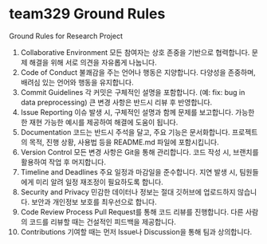 # team329 Ground Rules
Ground Rules for Research Project
1. Collaborative Environment
모든 참여자는 상호 존중을 기반으로 협력합니다.
문제 해결을 위해 서로 의견을 자유롭게 나눕니다.
2. Code of Conduct
불쾌감을 주는 언어나 행동은 지양합니다.
다양성을 존중하며, 배려심 있는 언어와 행동을 유지합니다.
3. Commit Guidelines
각 커밋은 구체적인 설명을 포함합니다. (예: fix: bug in data preprocessing)
큰 변경 사항은 반드시 리뷰 후 반영합니다.
4. Issue Reporting
이슈 발생 시, 구체적인 설명과 함께 문제를 보고합니다.
가능한 한 재현 가능한 예시를 제공하여 해결에 도움이 됩니다.
5. Documentation
코드는 반드시 주석을 달고, 주요 기능은 문서화합니다.
프로젝트의 목적, 진행 상황, 사용법 등을 README.md 파일에 포함시킵니다.
6. Version Control
모든 변경 사항은 Git을 통해 관리합니다.
코드 작성 시, 브랜치를 활용하여 작업 후 머지합니다.
7. Timeline and Deadlines
주요 일정과 마감일을 준수합니다.
지연 발생 시, 팀원들에게 미리 알려 일정 재조정이 필요하도록 합니다.
8. Security and Privacy
민감한 데이터나 정보는 절대 깃허브에 업로드하지 않습니다.
보안과 개인정보 보호를 최우선으로 합니다.
9. Code Review Process
Pull Request를 통해 코드 리뷰를 진행합니다.
다른 사람의 코드를 리뷰할 때는 건설적인 피드백을 제공합니다.
10. Contributions
기여할 때는 먼저 Issue나 Discussion을 통해 팀과 상의합니다.

